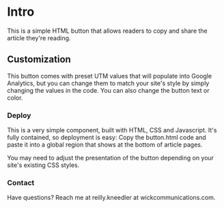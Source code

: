 # Intro

This is a simple HTML button that allows readers to copy and share the article they're reading.

## Customization

This button comes with preset UTM values that will populate into Google Analytics, but you can change them to match your site's style by simply changing the values in the code. You can also change the button text or color.

### Deploy

This is a very simple component, built with HTML, CSS and Javascript. It's fully contained, so deployment is easy: Copy the button.html code and paste it into a global region that shows at the bottom of article pages.

You may need to adjust the presentation of the button depending on your site's existing CSS styles.

### Contact

Have questions? Reach me at reilly.kneedler at wickcommunications.com.
